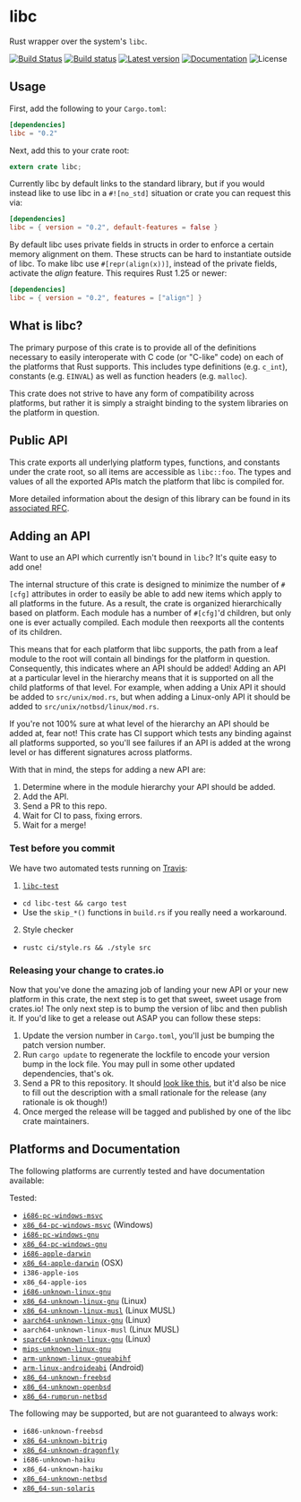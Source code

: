 libc
====

Rust wrapper over the system's `libc`.

[![Build Status](https://travis-ci.org/rust-lang/libc.svg?branch=master)](https://travis-ci.org/rust-lang/libc)
[![Build status](https://ci.appveyor.com/api/projects/status/github/rust-lang/libc?svg=true)](https://ci.appveyor.com/project/rust-lang-libs/libc)
[![Latest version](https://img.shields.io/crates/v/libc.svg)](https://crates.io/crates/libc)
[![Documentation](https://docs.rs/libc/badge.svg)](https://docs.rs/libc)
![License](https://img.shields.io/crates/l/libc.svg)


## Usage

First, add the following to your `Cargo.toml`:

```toml
[dependencies]
libc = "0.2"
```

Next, add this to your crate root:

```rust
extern crate libc;
```

Currently libc by default links to the standard library, but if you would
instead like to use libc in a `#![no_std]` situation or crate you can request
this via:

```toml
[dependencies]
libc = { version = "0.2", default-features = false }
```

By default libc uses private fields in structs in order to enforce a certain
memory alignment on them. These structs can be hard to instantiate outside of
libc. To make libc use `#[repr(align(x))]`, instead of the private fields,
activate the *align* feature. This requires Rust 1.25 or newer:

```toml
[dependencies]
libc = { version = "0.2", features = ["align"] }
```

## What is libc?

The primary purpose of this crate is to provide all of the definitions necessary
to easily interoperate with C code (or "C-like" code) on each of the platforms
that Rust supports. This includes type definitions (e.g. `c_int`), constants
(e.g. `EINVAL`) as well as function headers (e.g. `malloc`).

This crate does not strive to have any form of compatibility across platforms,
but rather it is simply a straight binding to the system libraries on the
platform in question.

## Public API

This crate exports all underlying platform types, functions, and constants under
the crate root, so all items are accessible as `libc::foo`. The types and values
of all the exported APIs match the platform that libc is compiled for.

More detailed information about the design of this library can be found in its
[associated RFC][rfc].

[rfc]: https://github.com/rust-lang/rfcs/blob/master/text/1291-promote-libc.md

## Adding an API

Want to use an API which currently isn't bound in `libc`? It's quite easy to add
one!

The internal structure of this crate is designed to minimize the number of
`#[cfg]` attributes in order to easily be able to add new items which apply
to all platforms in the future. As a result, the crate is organized
hierarchically based on platform. Each module has a number of `#[cfg]`'d
children, but only one is ever actually compiled. Each module then reexports all
the contents of its children.

This means that for each platform that libc supports, the path from a
leaf module to the root will contain all bindings for the platform in question.
Consequently, this indicates where an API should be added! Adding an API at a
particular level in the hierarchy means that it is supported on all the child
platforms of that level. For example, when adding a Unix API it should be added
to `src/unix/mod.rs`, but when adding a Linux-only API it should be added to
`src/unix/notbsd/linux/mod.rs`.

If you're not 100% sure at what level of the hierarchy an API should be added
at, fear not! This crate has CI support which tests any binding against all
platforms supported, so you'll see failures if an API is added at the wrong
level or has different signatures across platforms.

With that in mind, the steps for adding a new API are:

1. Determine where in the module hierarchy your API should be added.
2. Add the API.
3. Send a PR to this repo.
4. Wait for CI to pass, fixing errors.
5. Wait for a merge!

### Test before you commit

We have two automated tests running on [Travis](https://travis-ci.org/rust-lang/libc):

1. [`libc-test`](https://github.com/alexcrichton/ctest)
  - `cd libc-test && cargo test`
  - Use the `skip_*()` functions in `build.rs` if you really need a workaround.
2. Style checker
  - `rustc ci/style.rs && ./style src`

### Releasing your change to crates.io

Now that you've done the amazing job of landing your new API or your new
platform in this crate, the next step is to get that sweet, sweet usage from
crates.io! The only next step is to bump the version of libc and then publish
it. If you'd like to get a release out ASAP you can follow these steps:

1. Update the version number in `Cargo.toml`, you'll just be bumping the patch
   version number.
2. Run `cargo update` to regenerate the lockfile to encode your version bump in
   the lock file. You may pull in some other updated dependencies, that's ok.
3. Send a PR to this repository. It should [look like this][example], but it'd
   also be nice to fill out the description with a small rationale for the
   release (any rationale is ok though!)
4. Once merged the release will be tagged and published by one of the libc crate
   maintainers.

[example]: https://github.com/rust-lang/libc/pull/583

## Platforms and Documentation

The following platforms are currently tested and have documentation available:

Tested:
  * [`i686-pc-windows-msvc`](https://rust-lang.github.io/libc/i686-pc-windows-msvc/libc/)
  * [`x86_64-pc-windows-msvc`](https://rust-lang.github.io/libc/x86_64-pc-windows-msvc/libc/)
    (Windows)
  * [`i686-pc-windows-gnu`](https://rust-lang.github.io/libc/i686-pc-windows-gnu/libc/)
  * [`x86_64-pc-windows-gnu`](https://rust-lang.github.io/libc/x86_64-pc-windows-gnu/libc/)
  * [`i686-apple-darwin`](https://rust-lang.github.io/libc/i686-apple-darwin/libc/)
  * [`x86_64-apple-darwin`](https://rust-lang.github.io/libc/x86_64-apple-darwin/libc/)
    (OSX)
  * `i386-apple-ios`
  * `x86_64-apple-ios`
  * [`i686-unknown-linux-gnu`](https://rust-lang.github.io/libc/i686-unknown-linux-gnu/libc/)
  * [`x86_64-unknown-linux-gnu`](https://rust-lang.github.io/libc/x86_64-unknown-linux-gnu/libc/)
    (Linux)
  * [`x86_64-unknown-linux-musl`](https://rust-lang.github.io/libc/x86_64-unknown-linux-musl/libc/)
    (Linux MUSL)
  * [`aarch64-unknown-linux-gnu`](https://rust-lang.github.io/libc/aarch64-unknown-linux-gnu/libc/)
    (Linux)
  * `aarch64-unknown-linux-musl`
    (Linux MUSL)
  * [`sparc64-unknown-linux-gnu`](https://rust-lang.github.io/libc/sparc64-unknown-linux-gnu/libc/)
    (Linux)
  * [`mips-unknown-linux-gnu`](https://rust-lang.github.io/libc/mips-unknown-linux-gnu/libc/)
  * [`arm-unknown-linux-gnueabihf`](https://rust-lang.github.io/libc/arm-unknown-linux-gnueabihf/libc/)
  * [`arm-linux-androideabi`](https://rust-lang.github.io/libc/arm-linux-androideabi/libc/)
    (Android)
  * [`x86_64-unknown-freebsd`](https://rust-lang.github.io/libc/x86_64-unknown-freebsd/libc/)
  * [`x86_64-unknown-openbsd`](https://rust-lang.github.io/libc/x86_64-unknown-openbsd/libc/)
  * [`x86_64-rumprun-netbsd`](https://rust-lang.github.io/libc/x86_64-unknown-netbsd/libc/)

The following may be supported, but are not guaranteed to always work:

  * `i686-unknown-freebsd`
  * [`x86_64-unknown-bitrig`](https://rust-lang.github.io/libc/x86_64-unknown-bitrig/libc/)
  * [`x86_64-unknown-dragonfly`](https://rust-lang.github.io/libc/x86_64-unknown-dragonfly/libc/)
  * `i686-unknown-haiku`
  * `x86_64-unknown-haiku`
  * [`x86_64-unknown-netbsd`](https://rust-lang.github.io/libc/x86_64-unknown-netbsd/libc/)
  * [`x86_64-sun-solaris`](https://rust-lang.github.io/libc/x86_64-sun-solaris/libc/)
